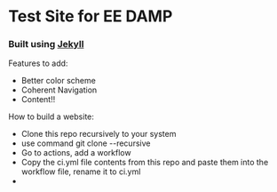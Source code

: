# Test Site for EE DAMP
### Built using [Jekyll](https://github.com/daattali/beautiful-jekyll) 
Features to add:
- Better color scheme
- Coherent Navigation
- Content!!

How to build a website:
- Clone this repo recursively to your system
- use command git clone --recursive <repo-link>
- Go to actions, add a workflow
- Copy the ci.yml file contents from this repo and paste them into the workflow file, rename it to ci.yml
- 
